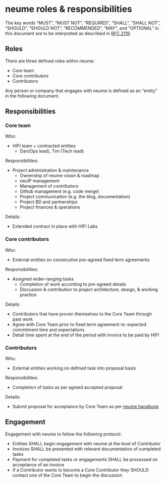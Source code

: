 # neume roles & responsibilities

The key words “MUST”, “MUST NOT”, “REQUIRED”, “SHALL”, “SHALL NOT”, “SHOULD”, “SHOULD NOT”, “RECOMMENDED”, “MAY”, and “OPTIONAL” in this document are to be interpreted as described in [RFC 2119](http://tools.ietf.org/html/rfc2119).



## Roles
There are three defined roles within neume:
- Core team
- Core contributors
- Contributors

Any person or company that engages with neume is defined as an "entity" in the following document.


## Responsibilities
### Core team

Who:
- HIFI team + contracted entities
    - Dan(Ops lead), Tim (Tech lead)

Responsibilities:
- Project administration & maintenance
    - Ownership of neume vision & roadmap
    - neuIP management
    - Management of contributors
    - Github management (e.g. code merge)
    - Project communication (e.g. the blog, documentation)
    - Project BD and partnerships
    - Project finances & operations

Details:
- Extended contract in place with HIFI Labs

    
### Core contributors
Who:
- External entities on consecutive pre-agreed fixed term agreements

Responsibilities:
- Assigned wider-ranging tasks
    - Completion of work according to pre-agreed details 
    - Discussion & contribution to project architecture, design, & working practice
    

Details:
- Contributors that have proven themselves to the Core Team through past work  
- Agree with Core Team prior to fixed term agreement re: expected commitment time and expectations
- Detail time spent at the end of the period with invoice to be paid by HIFI

### Contributors

Who:
- External entities working on defined task into proposal basis

Responsibilities:
- Completion of tasks as per agreed accepted proposal

Details:
- Submit proposal for acceptance by Core Team as per [neume handbook](https://github.com/neume-network/documents/blob/main/neumehandbook.md)

## Engagement

Engagement with neume to follow the following protocol:
- Entities SHALL begin engagement with neume at the level of Contributor
- Invoices SHALL be presented with relevant documentation of completed tasks
- Payment for completed tasks or engagements SHALL be processed on acceptance of an invoice  
- If a Contributor wants to become a Core Contributor they SHOULD contact one of the Core Team to begin the discussion
